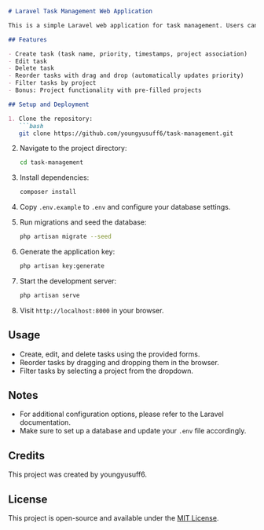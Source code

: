 
```markdown
# Laravel Task Management Web Application

This is a simple Laravel web application for task management. Users can create, edit, delete tasks, and reorder them using drag and drop functionality in the browser. Additionally, tasks can be associated with projects, and users can filter tasks by selecting a project from a dropdown.

## Features

- Create task (task name, priority, timestamps, project association)
- Edit task
- Delete task
- Reorder tasks with drag and drop (automatically updates priority)
- Filter tasks by project
- Bonus: Project functionality with pre-filled projects

## Setup and Deployment

1. Clone the repository:
   ```bash
   git clone https://github.com/youngyusuff6/task-management.git
   ```

2. Navigate to the project directory:
   ```bash
   cd task-management
   ```

3. Install dependencies:
   ```bash
   composer install
   ```

4. Copy `.env.example` to `.env` and configure your database settings.

5. Run migrations and seed the database:
   ```bash
   php artisan migrate --seed
   ```

6. Generate the application key:
   ```bash
   php artisan key:generate
   ```

7. Start the development server:
   ```bash
   php artisan serve
   ```

8. Visit `http://localhost:8000` in your browser.

## Usage

- Create, edit, and delete tasks using the provided forms.
- Reorder tasks by dragging and dropping them in the browser.
- Filter tasks by selecting a project from the dropdown.

## Notes

- For additional configuration options, please refer to the Laravel documentation.
- Make sure to set up a database and update your `.env` file accordingly.

## Credits

This project was created by youngyusuff6.

## License

This project is open-source and available under the [MIT License](LICENSE).
```
